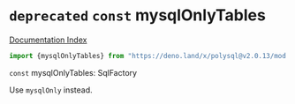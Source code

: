 # `deprecated` `const` mysqlOnlyTables

[Documentation Index](../README.md)

```ts
import {mysqlOnlyTables} from "https://deno.land/x/polysql@v2.0.13/mod.ts"
```

`const` mysqlOnlyTables: SqlFactory

Use `mysqlOnly` instead.

